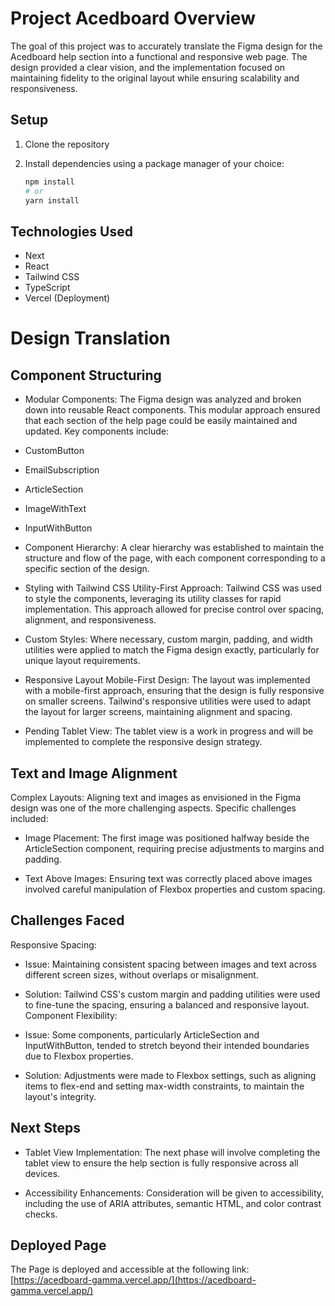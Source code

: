 # Project Acedboard Overview
The goal of this project was to accurately translate the Figma design for the Acedboard help section into a functional and responsive web page. The design provided a clear vision, and the implementation focused on maintaining fidelity to the original layout while ensuring scalability and responsiveness.

## Setup

1. Clone the repository

2. Install dependencies using a package manager of your choice:

    ```sh
    npm install
    # or
    yarn install
    ```

## Technologies Used
- Next
- React
- Tailwind CSS
- TypeScript
- Vercel (Deployment)


# Design Translation

## Component Structuring

- Modular Components: The Figma design was analyzed and broken down into reusable React components. This modular approach ensured that each section of the help page could be easily maintained and updated. 
Key components include:

- CustomButton
- EmailSubscription
- ArticleSection
- ImageWithText
- InputWithButton

- Component Hierarchy: A clear hierarchy was established to maintain the structure and flow of the page, with each component corresponding to a specific section of the design.

- Styling with Tailwind CSS
Utility-First Approach: Tailwind CSS was used to style the components, leveraging its utility classes for rapid implementation. This approach allowed for precise control over spacing, alignment, and responsiveness.

- Custom Styles: Where necessary, custom margin, padding, and width utilities were applied to match the Figma design exactly, particularly for unique layout requirements.

- Responsive Layout
Mobile-First Design: The layout was implemented with a mobile-first approach, ensuring that the design is fully responsive on smaller screens. Tailwind's responsive utilities were used to adapt the layout for larger screens, maintaining alignment and spacing.

- Pending Tablet View: The tablet view is a work in progress and will be implemented to complete the responsive design strategy.

## Text and Image Alignment
Complex Layouts: Aligning text and images as envisioned in the Figma design was one of the more challenging aspects. Specific challenges included:

- Image Placement: The first image was positioned halfway beside the ArticleSection component, requiring precise adjustments to margins and padding.

- Text Above Images: Ensuring text was correctly placed above images involved careful manipulation of Flexbox properties and custom spacing.

## Challenges Faced
Responsive Spacing:

- Issue: Maintaining consistent spacing between images and text across different screen sizes, without overlaps or misalignment.
- Solution: Tailwind CSS's custom margin and padding utilities were used to fine-tune the spacing, ensuring a balanced and responsive layout.
Component Flexibility:

- Issue: Some components, particularly ArticleSection and InputWithButton, tended to stretch beyond their intended boundaries due to Flexbox properties.
- Solution: Adjustments were made to Flexbox settings, such as aligning items to flex-end and setting max-width constraints, to maintain the layout's integrity.


## Next Steps
- Tablet View Implementation: The next phase will involve completing the tablet view to ensure the help section is fully responsive across all devices.

- Accessibility Enhancements: Consideration will be given to accessibility, including the use of ARIA attributes, semantic HTML, and color contrast checks.


## Deployed Page
The Page is deployed and accessible at the following link:
[https://acedboard-gamma.vercel.app/](https://acedboard-gamma.vercel.app/)
